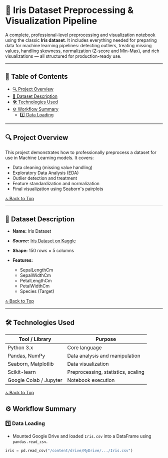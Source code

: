# 🌸 Iris Dataset Preprocessing & Visualization Pipeline

A complete, professional-level preprocessing and visualization notebook using the classic **Iris dataset**. It includes everything needed for preparing data for machine learning pipelines: detecting outliers, treating missing values, handling skewness, normalization (Z-score and Min-Max), and rich visualizations — all structured for production-ready use.

---

## 📑 Table of Contents

- [🔍 Project Overview](#-project-overview)
- [📁 Dataset Description](#-dataset-description)
- [🛠️ Technologies Used](#️-technologies-used)
- [⚙️ Workflow Summary](#-workflow-summary)
  - [1️⃣ Data Loading](#1️⃣-data-loading)
  

---

## 🔍 Project Overview

This project demonstrates how to professionally preprocess a dataset for use in Machine Learning models. It covers:

- Data cleaning (missing value handling)
- Exploratory Data Analysis (EDA)
- Outlier detection and treatment
- Feature standardization and normalization
- Final visualization using Seaborn's pairplots

[🔝 Back to Top](#-table-of-contents)

---

## 📁 Dataset Description

- **Name:** Iris Dataset

- ***Source:***  [Iris Dataset on Kaggle](https://www.kaggle.com/uciml/iris)

- **Shape:** 150 rows × 5 columns
- **Features:**
  - SepalLengthCm
  - SepalWidthCm
  - PetalLengthCm
  - PetalWidthCm
  - Species (Target)

[🔝 Back to Top](#-table-of-contents)

---

## 🛠️ Technologies Used

| Tool / Library          | Purpose                                  |
|------------------------|------------------------------------------|
| Python 3.x             | Core language                            |
| Pandas, NumPy          | Data analysis and manipulation           |
| Seaborn, Matplotlib    | Data visualization                       |
| Scikit-learn           | Preprocessing, statistics, scaling       |
| Google Colab / Jupyter | Notebook execution                       |

[🔝 Back to Top](#-table-of-contents)



## ⚙️ Workflow Summary

### 1️⃣ Data Loading

- Mounted Google Drive and loaded `Iris.csv` into a DataFrame using `pandas.read_csv`.

```python
iris = pd.read_csv("/content/drive/MyDrive/.../Iris.csv")
